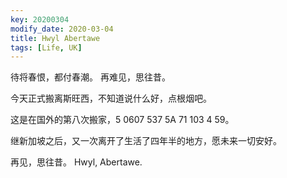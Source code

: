 ```yaml
---
key: 20200304
modify_date: 2020-03-04
title: Hwyl Abertawe
tags: [Life, UK]
---
```


待将春恨，都付春潮。
再难见，思往昔。

<!--more-->

今天正式搬离斯旺西，不知道说什么好，点根烟吧。

这是在国外的第八次搬家，5 0607 537 5A 71 103 4 59。

继新加坡之后，又一次离开了生活了四年半的地方，愿未来一切安好。

再见，思往昔。
Hwyl, Abertawe.

